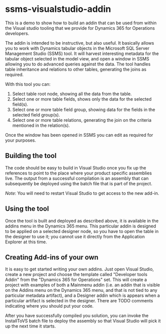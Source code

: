 # ssms-visualstudio-addin

This is a demo to show how to build an addin that can be used from within the Visual studio tooling that we 
provide for Dynamics 365 for Operations developers.


The addin is intended to be instructive, but also useful. It basically allows you to work with Dynamics 
tabular objects in the Microsoft SQL Server Management Studio (SSMS) tool. It will harvest interesting metadata for
the tabular object selected in the model view, and open a window in SSMS allowing you to do advanced queries against
the data. The tool handles table inheritance and relations to other tables, generating the joins as required.


With this tool you can: 

1.	Select table root node, showing all the data from the table. 
2.	Select one or more table fields, shows only the data for the selected field(s).
3.	Select one or more table field group, showing data for the fields in the selected field group(s). 
4.	Select one or more table relations, generating the join on the criteria mentioned in the relation(s).

Once the window has been opened in SSMS you can edit as required for your purposes.

## Building the tool
The code should be easy to build in Visual Studio once you fix up the references to
point to the place where your product specific assemblies live. The output from a 
successful compilation is an assembly that can subsequently be deployed using the
batch file that is part of the project.

_Note_: You will need to restart Visual Studio to get access to the new add-in.

## Using the tool
Once the tool is built and deployed as described above, it is available in
the addins menu in the Dynamics 365 menu. This particular addin is designed to be applied 
on a selected designer node, so you have to open the table in the designer to 
use it; you cannot use it directly from the Application Explorer at this time.

## Creating Add-ins of your own
It is easy to get started writing your own addins. Just open Visual Studio, create a new project 
and choose the template called "Developer tools Addin" from the "Dynamics 365 for Operations" set.
This will create a project with examples of both a Mainmenu addin (i.e. an addin that is visible 
on the Addins menu on the Dynamics 365 menu, and that is not tied to any particular metadata artifact), 
and a Designer addin which is appears when a particular artifact is selected in the designer. There are 
TODO comments indicating where you should put your code.


After you have successfully compiled you solution, you can invoke the InstallToVS batch file to 
deploy the assembly so that Visual Studio will pick it up the next time it starts.




